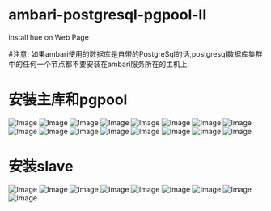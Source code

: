 # ambari-postgresql-pgpool-II
  install hue on Web Page

#注意:
  如果ambari使用的数据库是自带的PostgreSql的话,postgresql数据库集群中的任何一个节点都不要安装在ambari服务所在的主机上.
  
# 安装主库和pgpool
![Image](../master/screenshots1.png?raw=true)
![Image](../master/screenshots/2-1.png?raw=true)
![Image](../master/screenshots2-2.png?raw=true)
![Image](../master/screenshots/2-3.png?raw=true)
![Image](../master/screenshots/3-1.png?raw=true)
![Image](../master/screenshots/3-2.png?raw=true)
![Image](../master/screenshots/4-1.png?raw=true)
![Image](../master/screenshots/5-1.png?raw=true)
![Image](../master/screenshots/5-2.png?raw=true)
![Image](../master/screenshots/5-3.png?raw=true)
![Image](../master/screenshots/6.png?raw=true)
![Image](../master/screenshots/7-1.png?raw=true)
![Image](../master/screenshots/7-2.png?raw=true)
![Image](../master/screenshots/8-1.png?raw=true)
![Image](../master/screenshots/8-2.png?raw=true)
![Image](../master/screenshots/8-3.png?raw=true)

# 安装slave
![Image](../master/screenshots/9-1.png?raw=true)
![Image](../master/screenshots/9-2.png?raw=true)
![Image](../master/screenshots/9-3.png?raw=true)
![Image](../master/screenshots/9-4.png?raw=true)
![Image](../master/screenshots/9-5.png?raw=true)
![Image](../master/screenshots/9-6.png?raw=true)
![Image](../master/screenshots/9-7.png?raw=true)
![Image](../master/screenshots/9-8.png?raw=true)
![Image](../master/screenshots/9-9.png?raw=true)

